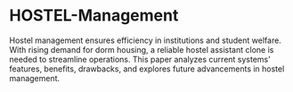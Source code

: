 # HOSTEL-Management
Hostel management ensures efficiency in institutions and student welfare. With rising demand for dorm housing, a reliable hostel assistant clone is needed to streamline operations. This paper analyzes current systems’ features, benefits, drawbacks, and explores future advancements in hostel management.
